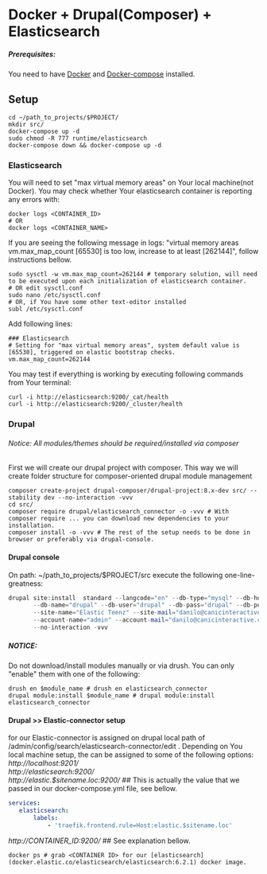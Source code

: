 # Docker + Drupal(Composer) + Elasticsearch

##### Prerequisites:
You need to have [Docker](https://docs.docker.com/install/) and [Docker-compose](https://docs.docker.com/compose/install/) installed.

## Setup
```
cd ~/path_to_projects/$PROJECT/
mkdir src/
docker-compose up -d
sudo chmod -R 777 runtime/elasticsearch
docker-compose down && docker-compose up -d
```
### Elasticsearch
You will need to set "max virtual memory areas" on Your local machine(not Docker).
You may check whether Your elasticsearch container is reporting any errors with:
```
docker logs <CONTAINER_ID>
# OR
docker logs <CONTAINER_NAME>
```
If you are seeing the following message in logs: "virtual memory areas vm.max_map_count [65530] is too low, increase to at least [262144]",
follow instructions bellow.
```
sudo sysctl -w vm.max_map_count=262144 # temporary solution, will need to be executed upon each initialization of elasticsearch container.
# OR edit sysctl.conf
sudo nano /etc/sysctl.conf
# OR, if You have some other text-editor installed
subl /etc/sysctl.conf
```
Add following lines:
```
### Elasticsearch
# Setting for "max virtual memory areas", system default value is [65530], triggered on elastic bootstrap checks.
vm.max_map_count=262144
```
You may test if everything is working by executing following commands from Your terminal:
```
curl -i http://elasticsearch:9200/_cat/health
curl -i http://elasticsearch:9200/_cluster/health

```

### Drupal
###### Notice: All modules/themes should be required/installed via composer
First we will create our drupal project with composer. This way we will create folder structure
for composer-oriented drupal module management

```
composer create-project drupal-composer/drupal-project:8.x-dev src/ --stability dev --no-interaction -vvv
cd src/
composer require drupal/elasticsearch_connector -o -vvv # With composer require ... you can download new dependencies to your installation.
composer install -o -vvv # The rest of the setup needs to be done in browser or preferably via drupal-console.
```

#### Drupal console
On path: ~/path_to_projects/$PROJECT/src execute the following one-line-greatness:
```php
drupal site:install  standard --langcode="en" --db-type="mysql" --db-host="mariadb" \
       --db-name="drupal" --db-user="drupal" --db-pass="drupal" --db-port="3306" \
       --site-name="Elastic Teenz" --site-mail="danilo@canicinteractive.com" \
       --account-name="admin" --account-mail="danilo@canicinteractive.com" --account-pass="xx" \
       --no-interaction -vvv
```

##### NOTICE:
Do not download/install modules manually or via drush. You can only "enable" them with one of the following:
```
drush en $module_name # drush en elasticsearch_connector
drupal module:install $module_name # drupal module:install elasticsearch_connector
```

#### Drupal >> Elastic-connector setup <Server URL>
<Server URL> for our Elastic-connector is assigned  on drupal local path of /admin/config/search/elasticsearch-connector/edit .
Depending on You local machine setup, the <Server URL> can be assigned to some of the following options: <br />
 *http://localhost:9201/* <br />
 *http://elasticsearch:9200/* <br />
 *http://elastic.$sitename.loc:9200/* ## This is actually the value that we passed in our docker-compose.yml file, see bellow. <br />
 ```yml
 services:
    elasticsearch:
        labels:
            - 'traefik.frontend.rule=Host:elastic.$sitename.loc'
 ```
 *http://CONTAINER_ID:9200/* ## See explanation bellow.
 ```
 docker ps # grab <CONTAINER ID> for our [elasticsearch](docker.elastic.co/elasticsearch/elasticsearch:6.2.1) docker image.
 ```